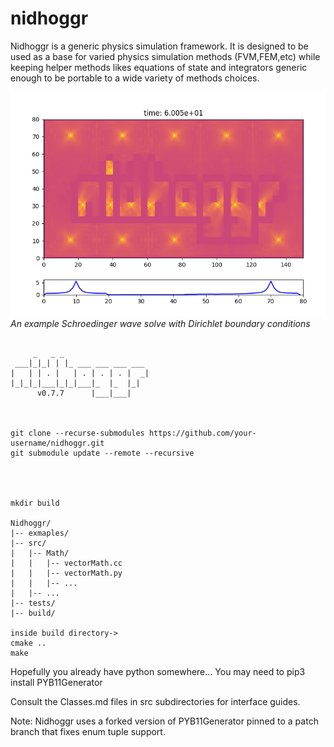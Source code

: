 # nidhoggr

Nidhoggr is a generic physics simulation framework. It is designed to be used as a base for varied physics simulation methods (FVM,FEM,etc)
while keeping helper methods likes equations of state and integrators generic enough to be portable to a wide variety of 
methods choices.


![Schroedinger Waves](examples/logo_test.png)
*An example Schroedinger wave solve with Dirichlet boundary conditions*

```

     _   _ _
 ___|_|_| | |_ ___ ___ ___ ___
|   | | . |   | . | . | . |  _|
|_|_|_|___|_|_|___|_  |_  |_|
      v0.7.7      |___|___|



git clone --recurse-submodules https://github.com/your-username/nidhoggr.git
git submodule update --remote --recursive




mkdir build

Nidhoggr/
|-- exmaples/
|-- src/
|   |-- Math/
|   |   |-- vectorMath.cc
|   |   |-- vectorMath.py
|   |   |-- ...
|   |-- ...
|-- tests/
|-- build/

inside build directory->
cmake ..
make

```

Hopefully you already have python somewhere...
You may need to pip3 install PYB11Generator

Consult the Classes.md files in src subdirectories for interface guides.

Note: Nidhoggr uses a forked version of PYB11Generator pinned to a patch branch that fixes enum tuple support.